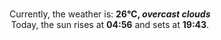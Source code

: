 <p  align="center"><br/>Currently, the weather is: <b> 26°C, <i>overcast clouds</i></b></br>Today, the sun rises at <b>04:56</b> and sets at <b>19:43</b>.</p>